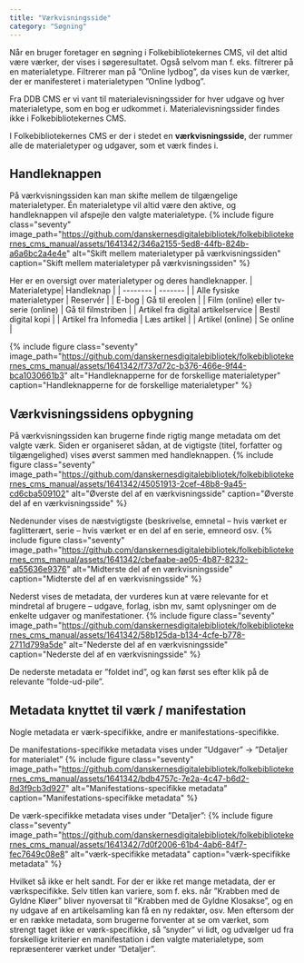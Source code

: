 ```yaml
---
title: "Værkvisningsside"
category: "Søgning"
---
```


Når en bruger foretager en søgning i Folkebibliotekernes CMS, vil det altid være værker, der vises i søgeresultatet. Også selvom man f. eks. filtrerer på en materialetype. Filtrerer man på ”Online lydbog”, da vises kun de værker, der er manifesteret i materialetypen ”Online lydbog”. 

Fra DDB CMS er vi vant til materialevisningssider for hver udgave og hver materialetype, som en bog er udkommet i. Materialevisningssider findes ikke i Folkebibliotekernes CMS.  

I Folkebibliotekernes CMS er der i stedet en **værkvisningsside**, der rummer alle de materialetyper og udgaver, som et værk findes i.
## Handleknappen
På værkvisningssiden kan man skifte mellem de tilgængelige materialetyper. Én materialetype vil altid være den aktive, og handleknappen vil afspejle den valgte materialetype.
{% include figure class="seventy" image_path="https://github.com/danskernesdigitalebibliotek/folkebibliotekernes_cms_manual/assets/1641342/346a2155-5ed8-44fb-824b-a6a6bc2a4e4e" alt="Skift mellem materialetyper på værkvisningssiden" caption="Skift mellem materialetyper på værkvisningssiden" %} 

Her er en oversigt over materialetyper og deres handleknapper.
| Materialetype| Handleknap |
| -------- | ------- |
| Alle fysiske materialetyper  | Reservér |
| E-bog	| Gå til ereolen |
| Film (online) eller tv-serie (online)	| Gå til filmstriben |
| Artikel fra digital artikelservice | Bestil digital kopi |
| Artikel fra Infomedia	| Læs artikel |
| Artikel (online) | Se online |

{% include figure class="seventy" image_path="https://github.com/danskernesdigitalebibliotek/folkebibliotekernes_cms_manual/assets/1641342/f737d72c-b376-466e-9f44-bca1030661b3" alt="Handleknapperne for de forskellige materialetyper" caption="Handleknapperne for de forskellige materialetyper" %} 
## Værkvisningssidens opbygning
På værkvisningssiden kan brugerne finde rigtig mange metadata om det valgte værk.
Siden er organiseret sådan, at de vigtigste (titel, forfatter og tilgængelighed) vises øverst sammen med handleknappen.
{% include figure class="seventy" image_path="https://github.com/danskernesdigitalebibliotek/folkebibliotekernes_cms_manual/assets/1641342/45051913-2cef-48b8-9a45-cd6cba509102" alt="Øverste del af en værkvisningsside" caption="Øverste del af en værkvisningsside" %} 

Nedenunder vises de næstvigtigste (beskrivelse, emnetal – hvis værket er faglitterært, serie – hvis værket er en del af en serie, emneord osv.
{% include figure class="seventy" image_path="https://github.com/danskernesdigitalebibliotek/folkebibliotekernes_cms_manual/assets/1641342/cbefaabe-ae05-4b87-8232-ea55636e9376" alt="Midterste del af en værkvisningsside" caption="Midterste del af en værkvisningsside" %} 

Nederst vises de metadata, der vurderes kun at være relevante for et mindretal af brugere – udgave, forlag, isbn mv, samt oplysninger om de enkelte udgaver og manifestationer.
{% include figure class="seventy" image_path="https://github.com/danskernesdigitalebibliotek/folkebibliotekernes_cms_manual/assets/1641342/58b125da-b134-4cfe-b778-2711d799a5de" alt="Nederste del af en værkvisningsside" caption="Nederste del af en værkvisningsside" %} 

De nederste metadata er ”foldet ind”, og kan først ses efter klik på de relevante ”folde-ud-pile”.
## Metadata knyttet til værk / manifestation
Nogle metadata er værk-specifikke, andre er manifestations-specifikke.

De manifestations-specifikke metadata vises under ”Udgaver” -> ”Detaljer for materialet”
{% include figure class="seventy" image_path="https://github.com/danskernesdigitalebibliotek/folkebibliotekernes_cms_manual/assets/1641342/bdb4757c-7e2a-4c47-b6d2-8d3f9cb3d927" alt="Manifestations-specifikke metadata" caption="Manifestations-specifikke metadata" %} 

De værk-specifikke metadata vises under ”Detaljer”:
{% include figure class="seventy" image_path="https://github.com/danskernesdigitalebibliotek/folkebibliotekernes_cms_manual/assets/1641342/7d0f2006-61b4-4ab6-84f7-fec7649c08e8" alt="værk-specifikke metadata" caption="værk-specifikke metadata" %} 

Hvilket så ikke er helt sandt. For der er ikke ret mange metadata, der er værkspecifikke. Selv titlen kan variere, som f. eks. når ”Krabben med de Gyldne Kløer” bliver nyoversat til ”Krabben med de Gyldne Klosakse”, og en ny udgave af en artikelsamling kan få en ny redaktør, osv. Men eftersom der er en række metadata, som brugerne forventer at se om værket, som strengt taget ikke er værk-specifikke, så ”snyder” vi lidt, og udvælger ud fra forskellige kriterier en manifestation i den valgte materialetype, som repræsenterer værket under ”Detaljer”.






